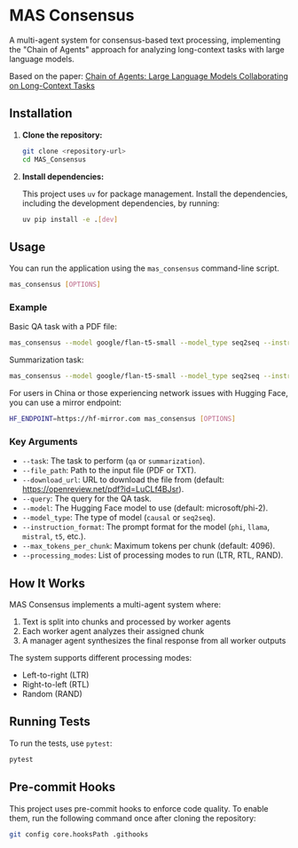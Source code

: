 # MAS Consensus

A multi-agent system for consensus-based text processing, implementing the "Chain of Agents" approach for analyzing long-context tasks with large language models.

Based on the paper: [Chain of Agents: Large Language Models Collaborating on Long-Context Tasks](https://openreview.net/pdf?id=LuCLf4BJsr)

## Installation

1.  **Clone the repository:**

    ```sh
    git clone <repository-url>
    cd MAS_Consensus
    ```

2.  **Install dependencies:**

    This project uses `uv` for package management. Install the dependencies, including the development dependencies, by running:

    ```sh
    uv pip install -e .[dev]
    ```

## Usage

You can run the application using the `mas_consensus` command-line script.

```sh
mas_consensus [OPTIONS]
```

### Example

Basic QA task with a PDF file:
```sh
mas_consensus --model google/flan-t5-small --model_type seq2seq --instruction_format t5 --file_path paper.pdf --task qa --query "What is the main contribution of the paper?"
```

Summarization task:
```sh
mas_consensus --model google/flan-t5-small --model_type seq2seq --instruction_format t5 --file_path paper.pdf --task summarization
```

For users in China or those experiencing network issues with Hugging Face, you can use a mirror endpoint:
```sh
HF_ENDPOINT=https://hf-mirror.com mas_consensus [OPTIONS]
```

### Key Arguments

-   `--task`: The task to perform (`qa` or `summarization`).
-   `--file_path`: Path to the input file (PDF or TXT).
-   `--download_url`: URL to download the file from (default: https://openreview.net/pdf?id=LuCLf4BJsr).
-   `--query`: The query for the QA task.
-   `--model`: The Hugging Face model to use (default: microsoft/phi-2).
-   `--model_type`: The type of model (`causal` or `seq2seq`).
-   `--instruction_format`: The prompt format for the model (`phi`, `llama`, `mistral`, `t5`, etc.).
-   `--max_tokens_per_chunk`: Maximum tokens per chunk (default: 4096).
-   `--processing_modes`: List of processing modes to run (LTR, RTL, RAND).

## How It Works

MAS Consensus implements a multi-agent system where:
1. Text is split into chunks and processed by worker agents
2. Each worker agent analyzes their assigned chunk
3. A manager agent synthesizes the final response from all worker outputs

The system supports different processing modes:
- Left-to-right (LTR)
- Right-to-left (RTL)
- Random (RAND)

## Running Tests

To run the tests, use `pytest`:

```sh
pytest
```

## Pre-commit Hooks

This project uses pre-commit hooks to enforce code quality. To enable them, run the following command once after cloning the repository:

```sh
git config core.hooksPath .githooks
```